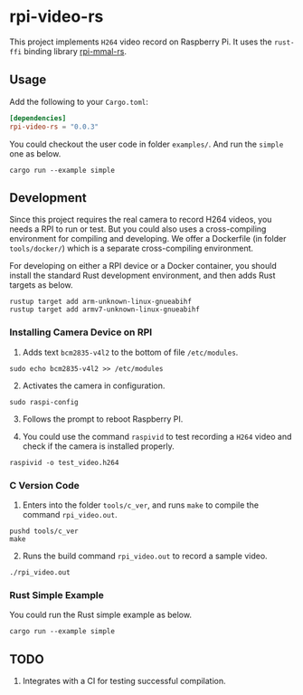 # rpi-video-rs

This project implements `H264` video record on Raspberry Pi. It uses the
`rust-ffi` binding library
[rpi-mmal-rs](https://github.com/Pragmatic-Elixir-Meetup/rpi-mmal-rs).

## Usage

Add the following to your `Cargo.toml`:

```toml
[dependencies]
rpi-video-rs = "0.0.3"
```

You could checkout the user code in folder `examples/`.
And run the `simple` one as below.

```
cargo run --example simple
```

## Development

Since this project requires the real camera to record H264 videos, you needs a
RPI to run or test. But you could also uses a cross-compiling environment for
compiling and developing. We offer a Dockerfile (in folder `tools/docker/`)
which is a separate cross-compiling environment.

For developing on either a RPI device or a Docker container, you should install
the standard Rust development environment, and then adds Rust targets as below.

```
rustup target add arm-unknown-linux-gnueabihf
rustup target add armv7-unknown-linux-gnueabihf
```

### Installing Camera Device on RPI

1. Adds text `bcm2835-v4l2` to the bottom of file `/etc/modules`.

```
sudo echo bcm2835-v4l2 >> /etc/modules
```

2. Activates the camera in configuration.

```
sudo raspi-config
```

3. Follows the prompt to reboot Raspberry PI.

4. You could use the command `raspivid` to test recording a `H264` video and
check if the camera is installed properly.

```
raspivid -o test_video.h264
```

### C Version Code

1. Enters into the folder `tools/c_ver`, and runs `make` to compile the command
`rpi_video.out`.

```
pushd tools/c_ver
make
```

2. Runs the build command `rpi_video.out` to record a sample video.

```
./rpi_video.out
```

### Rust Simple Example

You could run the Rust simple example as below.

```
cargo run --example simple
```

## TODO

1. Integrates with a CI for testing successful compilation.
